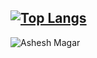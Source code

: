 [![Top Langs](https://github-readme-stats.vercel.app/api/top-langs/?username=asheshmagar&repo=woocommerce&hide_border=true)](https://github.com/asheshmagar/)
---
<img align="center" alt="Ashesh Magar"  src="https://github-readme-stats.vercel.app/api?username=asheshmagar&hide=stars&show_icons=true&hide_border=true">
